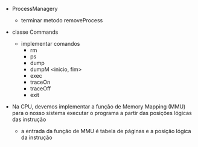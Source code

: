 - ProcessManagery
    - terminar metodo removeProcess
    
- classe Commands
    - implementar comandos
        - rm <id>
        - ps
        - dump <id>
        - dumpM <inicio, fim>
        - exec <id>
        - traceOn
        - traceOff
        - exit

- Na CPU, devemos implementar a função de Memory Mapping (MMU) para o nosso sistema executar o programa a partir das posições lógicas das instrução
    - a entrada da função de MMU é tabela de páginas e a posição lógica da instrução